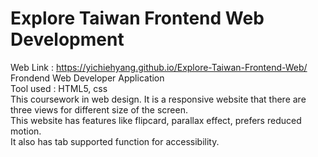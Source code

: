 # Explore Taiwan Frontend Web Development

Web Link :  https://yichiehyang.github.io/Explore-Taiwan-Frontend-Web/
Frondend Web Developer Application     
Tool used : HTML5, css    
This coursework in web design. It is a responsive website that there are three views for different size of the screen.    
This website has features like flipcard, parallax effect, prefers reduced motion.     
It also has tab supported function for accessibility. 